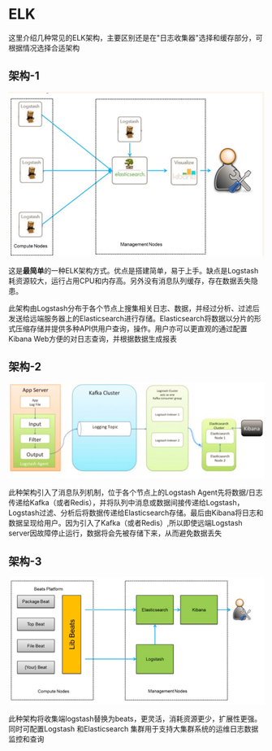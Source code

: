 # ELK

这里介绍几种常见的ELK架构，主要区别还是在"日志收集器"选择和缓存部分，可根据情况选择合适架构

## 架构-1

![elk-1](./images/elk-1.png)

这是**最简单**的一种ELK架构方式。优点是搭建简单，易于上手。缺点是Logstash耗资源较大，运行占用CPU和内存高。另外没有消息队列缓存，存在数据丢失隐患。

此架构由Logstash分布于各个节点上搜集相关日志、数据，并经过分析、过滤后发送给远端服务器上的Elasticsearch进行存储。Elasticsearch将数据以分片的形式压缩存储并提供多种API供用户查询，操作。用户亦可以更直观的通过配置Kibana Web方便的对日志查询，并根据数据生成报表

## 架构-2

![elk-2](./images/elk-2.png)

此种架构引入了消息队列机制，位于各个节点上的Logstash Agent先将数据/日志传递给Kafka（或者Redis），并将队列中消息或数据间接传递给Logstash，Logstash过滤、分析后将数据传递给Elasticsearch存储。最后由Kibana将日志和数据呈现给用户。因为引入了Kafka（或者Redis）,所以即使远端Logstash server因故障停止运行，数据将会先被存储下来，从而避免数据丢失

## 架构-3

![elk-3](./images/elk-3.png)

此种架构将收集端logstash替换为beats，更灵活，消耗资源更少，扩展性更强。同时可配置Logstash 和Elasticsearch 集群用于支持大集群系统的运维日志数据监控和查询